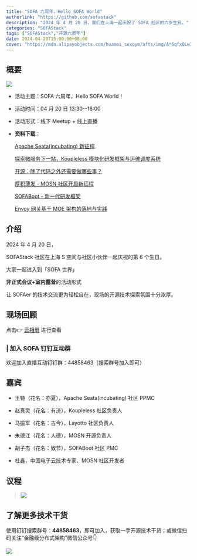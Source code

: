 ```yaml
---
title: "SOFA 六周年，Hello SOFA World"
authorlink: "https://github.com/sofastack"
description: "2024 年 4 月 20 日，我们在上海一起庆祝了 SOFA 社区的六岁生日。"
categories: "SOFAStack"
tags: ["SOFAStack","开源六周年"]
date: 2024-04-20T15:00:00+08:00
cover: "https://mdn.alipayobjects.com/huamei_soxoym/afts/img/A*6qfxQLwIH6MAAAAAAAAAAAAADrGAAQ/original"
---
```


## 概要

![](https://mdn.alipayobjects.com/huamei_soxoym/afts/img/A*zYbUSKASWEQAAAAAAAAAAAAADrGAAQ/original)

- 活动主题：SOFA 六周年，Hello SOFA World！

- 活动时间：04 月 20 日 13:30--18:00

- 活动形式：线下 Meetup + 线上直播

- **资料下载**：

  [Apache Seata(incubating) 新征程](https://mdn.alipayobjects.com/huamei_soxoym/afts/file/A*QSIISLa10uQAAAAAAAAAAAAADrGAAQ/SOFA6%E5%91%A8%E5%B9%B4-%E4%BA%A6%E5%A4%8F-Apache%20seata(inbucating)%E6%96%B0%E5%BE%81%E7%A8%8B(1).pdf)

  [探索微服务下一站，Koupleless 模块化研发框架与运维调度系统](https://mdn.alipayobjects.com/huamei_soxoym/afts/file/A*ALqcQqykpw8AAAAAAAAAAAAADrGAAQ/%E6%9C%89%E6%B5%8E%20Koupleless%20%E6%A8%A1%E5%9D%97%E5%8C%96%E7%A0%94%E5%8F%91%E6%A1%86%E6%9E%B6%E4%B8%8E%E8%BF%90%E7%BB%B4%E8%B0%83%E5%BA%A6%E7%B3%BB%E7%BB%9F_v0.2(1).pdf)

  [开源：除了代码之外还需要做哪些事？](https://mdn.alipayobjects.com/huamei_soxoym/afts/file/A*w_hxSZBFSaMAAAAAAAAAAAAADrGAAQ/SOFAStack%E5%85%AD%E5%91%A8%E5%B9%B4%E5%88%86%E4%BA%AB%20%E5%8F%A4%E4%BB%8A.pdf)

  [厚积薄发 - MOSN 社区开启新征程](https://mdn.alipayobjects.com/huamei_soxoym/afts/file/A*jt2LRoGis0wAAAAAAAAAAAAADrGAAQ/%E4%BA%BA%E7%9A%84.pdf)

  [SOFABoot - 新一代研发框架](https://mdn.alipayobjects.com/huamei_soxoym/afts/file/A*AAcJQqQ7QVgAAAAAAAAAAAAADrGAAQ/%E8%87%B4%E8%8A%82SOFABoot%20-%20%E6%96%B0%E4%B8%80%E4%BB%A3%E7%A0%94%E5%8F%91%E6%A1%86%E6%9E%B6.pdf)

  [Envoy 网关基于 MOE 架构的落地与实践](https://mdn.alipayobjects.com/huamei_soxoym/afts/file/A*r1cjT70Z1XIAAAAAAAAAAAAADrGAAQ/%E6%9D%9C%E9%91%AB%20Envoy%E6%9E%B6%E6%9E%84%E6%96%B0%E7%89%88.pdf)

## 介绍

2024 年 4 月 20 日，

SOFAStack 社区在上海 S 空间与社区小伙伴一起庆祝的第 6 个生日。

大家一起进入到「SOFA 世界」

**非正式会议+室内露营**的活动形式

让 SOFAer 的技术交流更为轻松自在，现场的开源技术探索氛围十分浓厚。

## 现场回顾

点击👉 [云相册](https://www.pailixiang.com/album_ia5949022472.html) 进行查看

### | 加入 SOFA 钉钉互动群

欢迎加入直播互动钉钉群：44858463（搜索群号加入即可）

## 嘉宾

- 王特（花名：亦夏），Apache Seata(incubating) 社区 PPMC
  
- 赵真灵（花名：有济），Koupleless 社区负责人

- 马振军（花名：古今），Layotto 社区负责人

- 朱德江（花名：人德），MOSN 开源负责人

- 胡子杰（花名：致节），SOFABoot 社区 PMC

- 杜鑫，中国电子云技术专家、MOSN 社区开发者

## 议程

>![](https://mdn.alipayobjects.com/huamei_soxoym/afts/img/A*mk_CT5y8j6sAAAAAAAAAAAAADrGAAQ/original)

## 了解更多技术干货

使用钉钉搜索群号：**44858463**，即可加入，获取一手开源技术干货；或微信扫码关注“金融级分布式架构”微信公众号👇

![](https://mdn.alipayobjects.com/huamei_soxoym/afts/img/A*2sNgSqpZD6EAAAAAAAAAAAAADrGAAQ/original)

